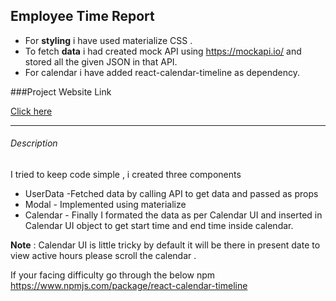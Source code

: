 ## Employee Time Report

- For **styling** i have used materialize CSS .
- To fetch **data** i had created mock API using https://mockapi.io/ and stored all the given JSON in that API.
- For calendar i have added react-calendar-timeline as dependency.

###Project Website Link

[Click here](https://csb-y5tj7.netlify.app/ "link")

---

###### Description

I tried to keep code simple , i created three components

- UserData -Fetched data by calling API to get data and passed as props
- Modal - Implemented using materialize
- Calendar - Finally I formated the data as per Calendar UI and inserted in Calendar UI object to get start time and end time inside calendar.

**Note** : Calendar UI is little tricky by default it will be there in present date to view active hours please scroll the calendar .

If your facing difficulty go through the below npm https://www.npmjs.com/package/react-calendar-timeline

